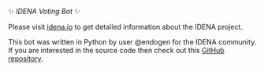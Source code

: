 ✨ *IDENA Voting Bot* ✨  

Please visit [idena.io](http://idena.io) to get detailed information about the IDENA project.  
  
This bot was written in Python by user @endogen for the IDENA community. If you are interested in the source code then check out this [GitHub repository](https://github.com/Endogen/idena-api).